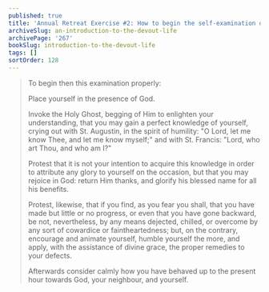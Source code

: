 ```yaml
---
published: true
title: 'Annual Retreat Exercise #2: How to begin the self-examination of the annual spiritual exercises'
archiveSlug: an-introduction-to-the-devout-life
archivePage: '267'
bookSlug: introduction-to-the-devout-life
tags: []
sortOrder: 128
---
```


> To begin then this examination properly:
>
> Place yourself in the presence of God.
>
> Invoke the Holy Ghost, begging of Him to enlighten your understanding, that you may gain a perfect knowledge of yourself, crying out with St. Augustin, in the spirit of humility: "O Lord, let me know Thee, and let me know myself;" and with St. Francis: "Lord, who art Thou, and who am I?"
>
> Protest that it is not your intention to acquire this knowledge in order to attribute any glory to yourself on the occasion, but that you may rejoice in God: return Him thanks, and glorify his blessed name for all his benefits.
>
> Protest, likewise, that if you find, as you fear you shall, that you have made but little or no progress, or even that you have gone backward, be not, nevertheless, by any means dejected, chilled, or overcome by any sort of cowardice or faintheartedness; but, on the contrary, encourage and animate yourself, humble yourself the more, and apply, with the assistance of divine grace, the proper remedies to your defects.
>
> Afterwards consider calmly how you have behaved up to the present hour towards God, your neighbour, and yourself.
